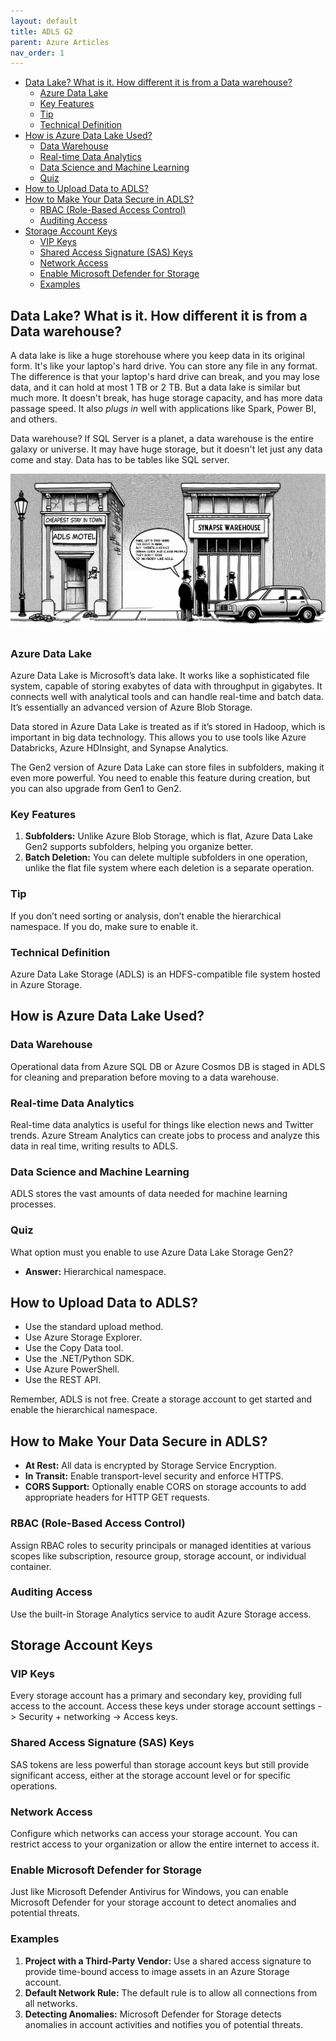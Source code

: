 ```yaml
---
layout: default
title: ADLS G2
parent: Azure Articles
nav_order: 1
---
```

- [Data Lake? What is it. How different it is from a Data warehouse?](#data-lake-what-is-it-how-different-it-is-from-a-data-warehouse)
  - [Azure Data Lake](#azure-data-lake)
  - [Key Features](#key-features)
  - [Tip](#tip)
  - [Technical Definition](#technical-definition)
- [How is Azure Data Lake Used?](#how-is-azure-data-lake-used)
  - [Data Warehouse](#data-warehouse)
  - [Real-time Data Analytics](#real-time-data-analytics)
  - [Data Science and Machine Learning](#data-science-and-machine-learning)
  - [Quiz](#quiz)
- [How to Upload Data to ADLS?](#how-to-upload-data-to-adls)
- [How to Make Your Data Secure in ADLS?](#how-to-make-your-data-secure-in-adls)
  - [RBAC (Role-Based Access Control)](#rbac-role-based-access-control)
  - [Auditing Access](#auditing-access)
- [Storage Account Keys](#storage-account-keys)
  - [VIP Keys](#vip-keys)
  - [Shared Access Signature (SAS) Keys](#shared-access-signature-sas-keys)
  - [Network Access](#network-access)
  - [Enable Microsoft Defender for Storage](#enable-microsoft-defender-for-storage)
  - [Examples](#examples)


## Data Lake? What is it. How different it is from a Data warehouse?

A data lake is like a huge storehouse where you keep data in its original form. It's like your laptop's hard drive. You can store any file in any format. The difference is that your laptop's hard drive can break, and you may lose data, and it can hold at most 1 TB or 2 TB. But a data lake is similar but much more. It doesn't break, has huge storage capacity, and has more data passage speed. It also *plugs in* well with applications like Spark, Power BI, and others.

Data warehouse? If SQL Server is a planet, a data warehouse is the entire galaxy or universe. It may have huge storage, but it doesn't let just any data come and stay. Data has to be tables like SQL server.

![alt text](../SynapseAnalytics/MotelADLS.png)



### Azure Data Lake

Azure Data Lake is Microsoft’s data lake. It works like a sophisticated file system, capable of storing exabytes of data with throughput in gigabytes. It connects well with analytical tools and can handle real-time and batch data. It’s essentially an advanced version of Azure Blob Storage.

Data stored in Azure Data Lake is treated as if it’s stored in Hadoop, which is important in big data technology. This allows you to use tools like Azure Databricks, Azure HDInsight, and Synapse Analytics.

The Gen2 version of Azure Data Lake can store files in subfolders, making it even more powerful. You need to enable this feature during creation, but you can also upgrade from Gen1 to Gen2.

### Key Features

1. **Subfolders:** Unlike Azure Blob Storage, which is flat, Azure Data Lake Gen2 supports subfolders, helping you organize better.
2. **Batch Deletion:** You can delete multiple subfolders in one operation, unlike the flat file system where each deletion is a separate operation.

### Tip

If you don’t need sorting or analysis, don’t enable the hierarchical namespace. If you do, make sure to enable it.

### Technical Definition

Azure Data Lake Storage (ADLS) is an HDFS-compatible file system hosted in Azure Storage.

## How is Azure Data Lake Used?

### Data Warehouse

Operational data from Azure SQL DB or Azure Cosmos DB is staged in ADLS for cleaning and preparation before moving to a data warehouse.

### Real-time Data Analytics

Real-time data analytics is useful for things like election news and Twitter trends. Azure Stream Analytics can create jobs to process and analyze this data in real time, writing results to ADLS.

### Data Science and Machine Learning

ADLS stores the vast amounts of data needed for machine learning processes.

### Quiz

What option must you enable to use Azure Data Lake Storage Gen2?
- **Answer:** Hierarchical namespace.

## How to Upload Data to ADLS?

- Use the standard upload method.
- Use Azure Storage Explorer.
- Use the Copy Data tool.
- Use the .NET/Python SDK.
- Use Azure PowerShell.
- Use the REST API.

Remember, ADLS is not free. Create a storage account to get started and enable the hierarchical namespace.

## How to Make Your Data Secure in ADLS?

- **At Rest:** All data is encrypted by Storage Service Encryption.
- **In Transit:** Enable transport-level security and enforce HTTPS.
- **CORS Support:** Optionally enable CORS on storage accounts to add appropriate headers for HTTP GET requests.

### RBAC (Role-Based Access Control)

Assign RBAC roles to security principals or managed identities at various scopes like subscription, resource group, storage account, or individual container.

### Auditing Access

Use the built-in Storage Analytics service to audit Azure Storage access.

## Storage Account Keys

### VIP Keys

Every storage account has a primary and secondary key, providing full access to the account. Access these keys under storage account settings -> Security + networking -> Access keys.

### Shared Access Signature (SAS) Keys

SAS tokens are less powerful than storage account keys but still provide significant access, either at the storage account level or for specific operations.

### Network Access

Configure which networks can access your storage account. You can restrict access to your organization or allow the entire internet to access it.

### Enable Microsoft Defender for Storage

Just like Microsoft Defender Antivirus for Windows, you can enable Microsoft Defender for your storage account to detect anomalies and potential threats.

### Examples

1. **Project with a Third-Party Vendor:** Use a shared access signature to provide time-bound access to image assets in an Azure Storage account.
2. **Default Network Rule:** The default rule is to allow all connections from all networks.
3. **Detecting Anomalies:** Microsoft Defender for Storage detects anomalies in account activities and notifies you of potential threats.